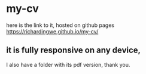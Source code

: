 # my-cv

here is the link to it, hosted on github pages
https://richardingwe.github.io/my-cv/

## it is fully responsive on any device,

I also have a folder with its pdf version,
thank you.
